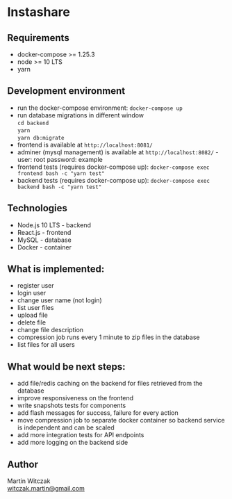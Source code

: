 # Instashare

## Requirements
- docker-compose >= 1.25.3
- node >= 10 LTS
- yarn 

## Development environment
- run the docker-compose environment: `docker-compose up`
- run database migrations in different window  
`cd backend`  
`yarn`  
`yarn db:migrate`
- frontend is available at `http://localhost:8081/`
- adminer (mysql management) is available at `http://localhost:8082/` - user: root password: example
- frontend tests (requires docker-compose up): `docker-compose exec frontend bash -c "yarn test"`
- backend tests (requires docker-compose up): `docker-compose exec backend bash -c "yarn test"`

## Technologies
- Node.js 10 LTS - backend
- React.js - frontend
- MySQL - database
- Docker - container

## What is implemented:
- register user
- login user
- change user name (not login)
- list user files
- upload file
- delete file
- change file description
- compression job runs every 1 minute to zip files in the database
- list files for all users

## What would be next steps:
- add file/redis caching on the backend for files retrieved from the database
- improve responsiveness on the frontend
- write snapshots tests for components
- add flash messages for success, failure for every action
- move compression job to separate docker container so backend service is independent and can be scaled
- add more integration tests for API endpoints
- add more logging on the backend side

## Author
Martin Witczak  
witczak.martin@gmail.com